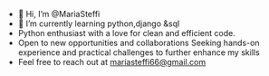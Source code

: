 - 👋 Hi, I’m @MariaSteffi
- 🌱 I’m currently learning python,django &sql
- Python enthusiast with a love for clean and efficient code.
- Open to new opportunities and collaborations
Seeking hands-on experience and practical challenges to further enhance my skills
- Feel free to reach out at mariasteffi66@gmail.com

<!---
MariaSteffi/MariaSteffi is a ✨ special ✨ repository because its `README.md` (this file) appears on your GitHub profile.
You can click the Preview link to take a look at your changes.
--->
